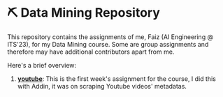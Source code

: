 # ⛏️ **Data Mining Repository**

This repository contains the assignments of me, Faiz (AI Engineering @ ITS'23), for my Data Mining course. Some are group assignments and therefore may have additional contributors apart from me.

Here's a brief overview:

1. [**youtube**](./youtube/): This is the first week's assignment for the course, I did this with Addin, it was on scraping Youtube videos' metadatas.
